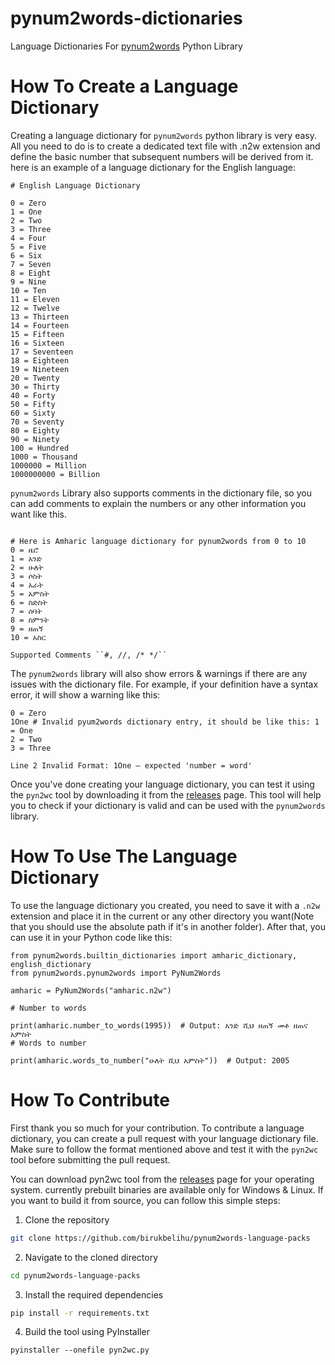 # pynum2words-dictionaries

Language Dictionaries For [pynum2words](https://github.com/BirukBelihu/pynum2words) Python Library

# How To Create a Language Dictionary

Creating a language dictionary for `pynum2words` python library is very easy. All you need to do is to create a dedicated text file with .n2w extension and define the basic number that subsequent numbers will be derived from it. here is an example of a language dictionary for the English language:

```text
# English Language Dictionary

0 = Zero
1 = One
2 = Two
3 = Three
4 = Four
5 = Five
6 = Six
7 = Seven
8 = Eight
9 = Nine
10 = Ten
11 = Eleven
12 = Twelve
13 = Thirteen
14 = Fourteen
15 = Fifteen
16 = Sixteen
17 = Seventeen
18 = Eighteen
19 = Nineteen
20 = Twenty
30 = Thirty
40 = Forty
50 = Fifty
60 = Sixty
70 = Seventy
80 = Eighty
90 = Ninety
100 = Hundred
1000 = Thousand
1000000 = Million
1000000000 = Billion
```

```pynum2words``` Library also supports comments in the dictionary file, so you can add comments to explain the numbers or any other information you want like this.

```text

# Here is Amharic language dictionary for pynum2words from 0 to 10
0 = ዜሮ
1 = አንድ
2 = ሁለት
3 = ሶስት
4 = አራት
5 = አምስት
6 = ስድስት
7 = ሰባት
8 = ስምንት
9 = ዘጠኝ
10 = አስር
```

```text
Supported Comments ``#, //, /* */``
```

The ```pynum2words``` library will also show errors & warnings if there are any issues with the dictionary file. For example, if your definition have a syntax error, it will show a warning like this:

```text
0 = Zero
1One # Invalid pyum2words dictionary entry, it should be like this: 1 = One
2 = Two
3 = Three
```

```text
Line 2 Invalid Format: 1One — expected 'number = word'
```

Once you've done creating your language dictionary, you can test it using the `pyn2wc` tool by downloading it from the [releases](https://github.com/birukbelihu/pynum2words-dictionaries/releases) page. This tool will help you to check if your dictionary is valid and can be used with the `pynum2words` library.

# How To Use The Language Dictionary

To use the language dictionary you created, you need to save it with a `.n2w` extension and place it in the current or any other directory you want(Note that you should use the absolute path if it's in another folder). After that, you can use it in your Python code like this:

```
from pynum2words.builtin_dictionaries import amharic_dictionary, english_dictionary
from pynum2words.pynum2words import PyNum2Words

amharic = PyNum2Words("amharic.n2w")

# Number to words

print(amharic.number_to_words(1995))  # Output: አንድ ሺህ ዘጠኝ መቶ ዘጠና አምስት
# Words to number

print(amharic.words_to_number("ሁለት ሺህ አምስት"))  # Output: 2005
```
# How To Contribute
First thank you so much for your contribution. To contribute a language dictionary, you can create a pull request with your language dictionary file. Make sure to follow the format mentioned above and test it with the `pyn2wc` tool before submitting the pull request.

You can download pyn2wc tool from the [releases](https://github.com/birukbelihu/pynum2words-dictionaries/releases) page for your operating system. currently prebuilt binaries are available only for Windows & Linux. If you want to build it from source, you can follow this simple steps:
1. Clone the repository
```bash
git clone https://github.com/birukbelihu/pynum2words-language-packs
```

2. Navigate to the cloned directory
```bash
cd pynum2words-language-packs
```

3. Install the required dependencies
```bash
pip install -r requirements.txt
```

4. Build the tool using PyInstaller
```
pyinstaller --onefile pyn2wc.py
```
